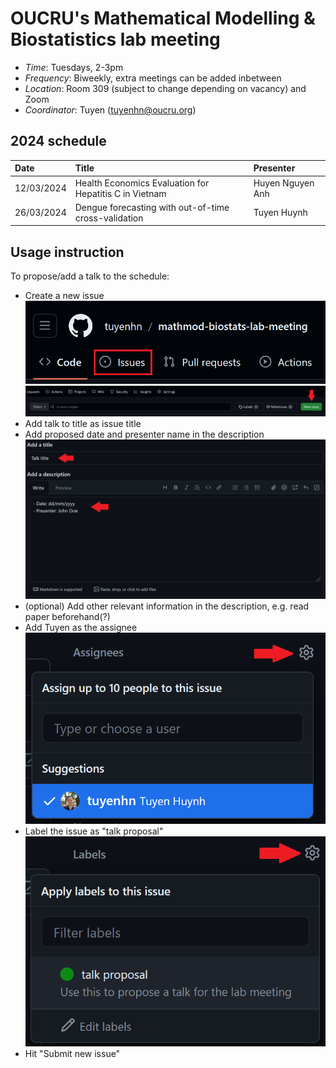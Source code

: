 # OUCRU's Mathematical Modelling & Biostatistics lab meeting

- _Time_: Tuesdays, 2-3pm
- _Frequency_: Biweekly, extra meetings can be added inbetween
- _Location_: Room 309 (subject to change depending on vacancy) and Zoom
- _Coordinator_: Tuyen (<tuyenhn@oucru.org>)

## 2024 schedule

| Date       | Title                                                  | Presenter        |
| :--------- | :----------------------------------------------------- | :--------------- |
| 12/03/2024 | Health Economics Evaluation for Hepatitis C in Vietnam | Huyen Nguyen Anh |
| 26/03/2024 | Dengue forecasting with out-of-time cross-validation               | Tuyen Huynh      |

## Usage instruction

To propose/add a talk to the schedule:

- Create a new issue
![issue-button](proposal_instructions/1.png)
![create-new-issue](proposal_instructions/2.png)
- Add talk to title as issue title
- Add proposed date and presenter name in the description
![add-info](proposal_instructions/3.png)
- (optional) Add other relevant information in the description, e.g. read paper beforehand(?)
- Add Tuyen as the assignee
![add-assignee](proposal_instructions/4.png)
- Label the issue as "talk proposal"
![add-label](proposal_instructions/5.png)
- Hit "Submit new issue"
